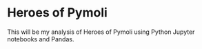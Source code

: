 # Heroes of Pymoli
 
This will be my analysis of Heroes of Pymoli using Python Jupyter notebooks and Pandas. 
